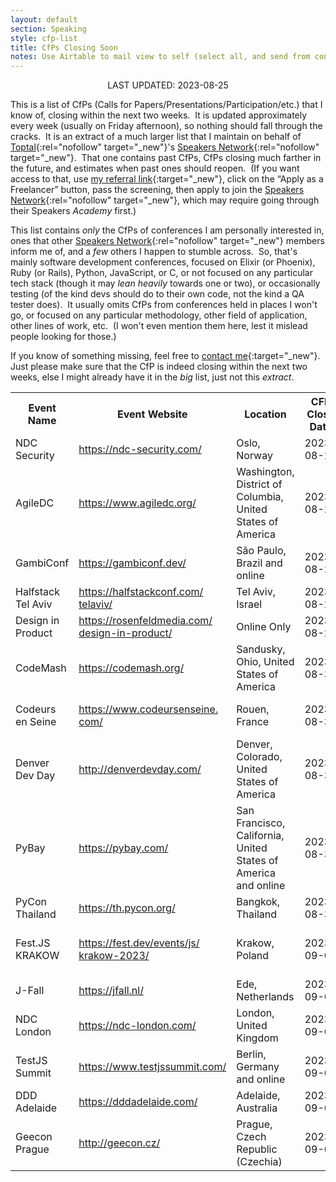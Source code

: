 ```yaml
---
layout: default
section: Speaking
style: cfp-list
title: CfPs Closing Soon
notes: Use Airtable to mail view to self (select all, and send from context menu), copy table from email, remove styling, and update date.
---
```


<center>LAST UPDATED: 2023-08-25</center>

This is a list of CfPs
(Calls for Papers/Presentations/Participation/etc.)
that I know of,
closing within the next two weeks.&nbsp;
It is updated approximately every week
(usually on Friday afternoon),
so nothing should fall through the cracks.&nbsp;
It is an extract of a much larger list
that I maintain on behalf of
[Toptal](https://www.toptal.com/#accept-only-candid-coders){:rel="nofollow" target="_new"}'s
[Speakers Network](https://www.toptal.com/community/speakers){:rel="nofollow" target="_new"}.&nbsp;
That one contains past CfPs,
CfPs closing much farther in the future,
and estimates when past ones should reopen.&nbsp;
(If you want access to that, use
[my referral link](https://www.toptal.com/#accept-only-candid-coders){:target="_new"},
click on the “Apply as a Freelancer” button,
pass the screening,
then apply to join the 
[Speakers Network](https://www.toptal.com/community/speakers){:rel="nofollow" target="_new"},
which may require going through their Speakers _Academy_ first.)

This list contains _only_
the CfPs of conferences I am personally interested in,
ones that other
[Speakers Network](https://www.toptal.com/community/speakers){:rel="nofollow" target="_new"} members inform me of,
and a _few_ others I happen to stumble across.&nbsp;
So, that's mainly software development conferences,
focused on Elixir (or Phoenix), Ruby (or Rails), Python, JavaScript, or C,
or not focused on any particular tech stack
(though it may _lean heavily_ towards one or two),
or occasionally testing
(of the kind devs should do to their own code,
not the kind a QA tester does).&nbsp;
It usually omits CfPs from conferences
held in places I won't go,
or focused on any particular
methodology, other field of application, other lines of work, etc.&nbsp;
(I won't even mention them here,
lest it mislead people looking for those.)

If you know of something missing, feel free to
[contact me](/contact){:target="_new"}.&nbsp;
Just please make sure that
the CfP is indeed closing within the next two weeks,
else I might already have it in the _big_ list, just not this _extract_.

<table>
<tbody>
<tr>
<th>Event Name</th>
<th>Event Website</th>
<th>Location</th>
<th>CFP Close Date</th>
<th>Estimated?</th>
<th>Event Date</th>
<th>CFP Link</th>
</tr>
<tr>
<td>
<div>NDC Security</div>
</td>
<td>
<div>
<a href="https://ndc-security.com/" target="_blank">https://ndc-security.com/</a>
</div>
</td>
<td>
<div>Oslo, Norway</div>
</td>
<td>
<div>2023-08-25</div>
</td>
<td>
</td>
<td>
<div>2024-01-10</div>
</td>
<td>
<div>
<a href="https://sessionize.com/ndc-security-2024/" target="_blank">https://sessionize.com/ndc-<wbr>security-2024/</a>
</div>
</td>
</tr>
<tr>
<td>
<div>AgileDC</div>
</td>
<td>
<div>
<a href="https://www.agiledc.org/" target="_blank">https://www.agiledc.org/</a>
</div>
</td>
<td>
<div>Washington, District of Columbia, United States of America</div>
</td>
<td>
<div>2023-08-27</div>
</td>
<td>
</td>
<td>
<div>2023-10-23</div>
</td>
<td>
<div>
<a href="https://www.agiledc.org/speaker" target="_blank">https://www.agiledc.org/<wbr>speaker</a>
</div>
</td>
</tr>
<tr>
<td>
<div>GambiConf</div>
</td>
<td>
<div>
<a href="https://gambiconf.dev/" target="_blank">https://gambiconf.dev/</a>
</div>
</td>
<td>
<div>São Paulo, Brazil and online</div>
</td>
<td>
<div>2023-08-27</div>
</td>
<td>
</td>
<td>
<div>2023-11-25</div>
</td>
<td>
<div>
<a href="https://gambiconf.dev/cfp" target="_blank">https://gambiconf.dev/cfp</a>
</div>
</td>
</tr>
<tr>
<td>
<div>Halfstack Tel Aviv</div>
</td>
<td>
<div>
<a href="https://halfstackconf.com/telaviv/" target="_blank">https://halfstackconf.com/<wbr>telaviv/</a>
</div>
</td>
<td>
<div>Tel Aviv, Israel</div>
</td>
<td>
<div>2023-08-28</div>
</td>
<td>
</td>
<td>
<div>2023-11-28</div>
</td>
<td>
<div>
<a href="https://halfstackconf.com/cfp/" target="_blank">https://halfstackconf.com/cfp/</a>
</div>
</td>
</tr>
<tr>
<td>
<div>Design in Product</div>
</td>
<td>
<div>
<a href="https://rosenfeldmedia.com/design-in-product/" target="_blank">https://rosenfeldmedia.com/<wbr>design-in-product/</a>
</div>
</td>
<td>
<div>Online Only</div>
</td>
<td>
<div>2023-08-29</div>
</td>
<td>
</td>
<td>
<div>2023-11-29</div>
</td>
<td>
<div>
<a href="https://rosenfeldmedia.wufoo.com/forms/s18k2zd11dpbnrk/" target="_blank">https://rosenfeldmedia.wufoo.<wbr>com/forms/s18k2zd11dpbnrk/</a>
</div>
</td>
</tr>
<tr>
<td>
<div>CodeMash</div>
</td>
<td>
<div>
<a href="https://codemash.org/" target="_blank">https://codemash.org/</a>
</div>
</td>
<td>
<div>Sandusky, Ohio, United States of America</div>
</td>
<td>
<div>2023-08-31</div>
</td>
<td>
</td>
<td>
<div>2024-01-11</div>
</td>
<td>
<div>
<a href="https://www.codemash.org/call-speakers/" target="_blank">https://www.codemash.org/call-<wbr>speakers/</a>
</div>
</td>
</tr>
<tr>
<td>
<div>Codeurs en Seine</div>
</td>
<td>
<div>
<a href="https://www.codeursenseine.com/" target="_blank">https://www.codeursenseine.<wbr>com/</a>
</div>
</td>
<td>
<div>Rouen, France</div>
</td>
<td>
<div>2023-08-31</div>
</td>
<td>
</td>
<td>
<div>2023-10-26</div>
</td>
<td>
<div>
<a href="https://conference-hall.io/public/event/77LWxBRFiJ13EdvlEE8X" target="_blank">https://conference-hall.io/<wbr>public/event/<wbr>77LWxBRFiJ13EdvlEE8X</a>
</div>
</td>
</tr>
<tr>
<td>
<div>Denver Dev Day</div>
</td>
<td>
<div>
<a href="http://denverdevday.com/" target="_blank">http://denverdevday.com/</a>
</div>
</td>
<td>
<div>Denver, Colorado, United States of America</div>
</td>
<td>
<div>2023-08-31</div>
</td>
<td>
</td>
<td>
<div>2023-10-27</div>
</td>
<td>
<div>
<a href="https://sessionize.com/denver-dev-day-october-2023" target="_blank">https://sessionize.com/denver-<wbr>dev-day-october-2023</a>
</div>
</td>
</tr>
<tr>
<td>
<div>PyBay</div>
</td>
<td>
<div>
<a href="https://pybay.com/" target="_blank">https://pybay.com/</a>
</div>
</td>
<td>
<div>San Francisco, California, United States of America and online</div>
</td>
<td>
<div>2023-08-31</div>
</td>
<td>
</td>
<td>
<div>2023-10-08</div>
</td>
<td>
<div>
<a href="https://sessionize.com/pybay2023-food-truck-edition/" target="_blank">https://sessionize.com/<wbr>pybay2023-food-truck-edition/</a>
</div>
</td>
</tr>
<tr>
<td>
<div>PyCon Thailand</div>
</td>
<td>
<div>
<a href="https://th.pycon.org/" target="_blank">https://th.pycon.org/</a>
</div>
</td>
<td>
<div>Bangkok, Thailand</div>
</td>
<td>
<div>2023-08-31</div>
</td>
<td>
</td>
<td>
<div>2023-12-15</div>
</td>
<td>
<div>
<a href="https://www.papercall.io/pyconth2023" target="_blank">https://www.papercall.io/<wbr>pyconth2023</a>
</div>
</td>
</tr>
<tr>
<td>
<div>Fest.JS KRAKOW</div>
</td>
<td>
<div>
<a href="https://fest.dev/events/js/krakow-2023/" target="_blank">https://fest.dev/events/js/<wbr>krakow-2023/</a>
</div>
</td>
<td>
<div>Krakow, Poland</div>
</td>
<td>
<div>2023-09-01</div>
</td>
<td>
</td>
<td>
<div>2023-11-18</div>
</td>
<td>
<div>
<a href="https://docs.google.com/forms/d/1OPrfCEnCh_PHYZnFmeh5ufXQvxzOr4IMs_O8ale4ovs" target="_blank">https://docs.google.com/forms/<wbr>d/1OPrfCEnCh_<wbr>PHYZnFmeh5ufXQvxzOr4IMs_<wbr>O8ale4ovs</a>
</div>
</td>
</tr>
<tr>
<td>
<div>J-Fall</div>
</td>
<td>
<div>
<a href="https://jfall.nl/" target="_blank">https://jfall.nl/</a>
</div>
</td>
<td>
<div>Ede, Netherlands</div>
</td>
<td>
<div>2023-09-01</div>
</td>
<td>
</td>
<td>
<div>2023-11-09</div>
</td>
<td>
<div>
<a href="https://sessionize.com/jfall23/" target="_blank">https://sessionize.com/<wbr>jfall23/</a>
</div>
</td>
</tr>
<tr>
<td>
<div>NDC London</div>
</td>
<td>
<div>
<a href="https://ndc-london.com/" target="_blank">https://ndc-london.com/</a>
</div>
</td>
<td>
<div>London, United Kingdom</div>
</td>
<td>
<div>2023-09-01</div>
</td>
<td>
</td>
<td>
<div>2024-01-31</div>
</td>
<td>
<div>
<a href="https://ndclondon.com/call-for-papers" target="_blank">https://ndclondon.com/call-<wbr>for-papers</a>
</div>
</td>
</tr>
<tr>
<td>
<div>TestJS Summit</div>
</td>
<td>
<div>
<a href="https://www.testjssummit.com/" target="_blank">https://www.testjssummit.com/</a>
</div>
</td>
<td>
<div>Berlin, Germany and online</div>
</td>
<td>
<div>2023-09-01</div>
</td>
<td>
</td>
<td>
<div>2023-12-07</div>
</td>
<td>
<div>
<a href="https://forms.gle/3qEJvAwTyAyF262q8" target="_blank">https://forms.gle/<wbr>3qEJvAwTyAyF262q8</a>
</div>
</td>
</tr>
<tr>
<td>
<div>DDD Adelaide</div>
</td>
<td>
<div>
<a href="https://dddadelaide.com/" target="_blank">https://dddadelaide.com/</a>
</div>
</td>
<td>
<div>Adelaide, Australia</div>
</td>
<td>
<div>2023-09-06</div>
</td>
<td>
</td>
<td>
<div>2023-11-18</div>
</td>
<td>
<div>
<a href="https://dddadelaide.com/cfp" target="_blank">https://dddadelaide.com/cfp</a>
</div>
</td>
</tr>
<tr>
<td>
<div>Geecon Prague</div>
</td>
<td>
<div>
<a href="http://geecon.cz/" target="_blank">http://geecon.cz/</a>
</div>
</td>
<td>
<div>Prague, Czech Republic (Czechia)</div>
</td>
<td>
<div>2023-09-08</div>
</td>
<td>
</td>
<td>
<div>2023-10-19</div>
</td>
<td>
<div>
<a href="https://2023.geecon.cz/cfp/" target="_blank">https://2023.geecon.cz/cfp/</a>
</div>
</td>
</tr>
</tbody>
</table>

